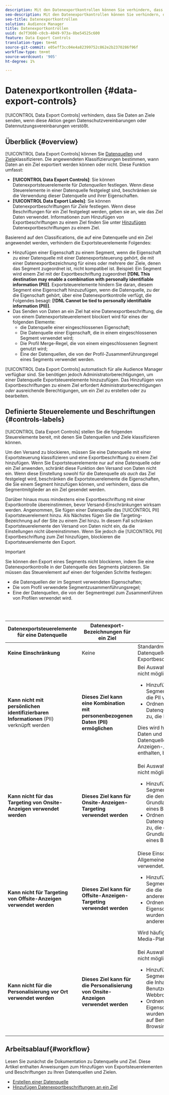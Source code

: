 ```yaml
---
description: Mit den Datenexportkontrollen können Sie verhindern, dass Daten an Ziele gesendet werden, wenn diese Aktion Datenschutzvereinbarungen oder Datenverwendungsvereinbarungen verletzt.
seo-description: Mit den Datenexportkontrollen können Sie verhindern, dass Daten an Ziele gesendet werden, wenn diese Aktion Datenschutzvereinbarungen oder Datenverwendungsvereinbarungen verletzt.
seo-title: Datenexportkontrollen
solution: Audience Manager
title: Datenexportkontrollen
uuid: de7f3608-c0cb-4049-973a-8be54525c600
feature: Data Export Controls
translation-type: tm+mt
source-git-commit: e05eff3cc04e4a82399752c862e2b2370286f96f
workflow-type: tm+mt
source-wordcount: '905'
ht-degree: 1%

---
```



# Datenexportkontrollen {#data-export-controls}

[!UICONTROL Data Export Controls] verhindern, dass Sie Daten an Ziele senden, wenn diese Aktion gegen Datenschutzvereinbarungen oder Datennutzungsvereinbarungen verstößt.

## Überblick {#overview}

[!UICONTROL Data Export Controls] können Sie [Datenquellen](../features/datasources-list-and-settings.md#data-sources-list-and-settings) und [Ziele](../features/destinations/destinations.md)klassifizieren. Die angewendeten Klassifizierungen bestimmen, wann Daten an ein Ziel exportiert werden können oder nicht. Diese Funktion umfasst:

* **[!UICONTROL Data Export Controls]**: Sie können Datenexportsteuerelemente für *Datenquellen* festlegen. Wenn diese Steuerelemente in einer Datenquelle festgelegt sind, beschränken sie die Verwendung dieser Datenquelle und ihrer Eigenschaften.
* **[!UICONTROL Data Export Labels]**: Sie können Datenexportbeschriftungen für *Ziele* festlegen. Wenn diese Beschriftungen für ein Ziel festgelegt werden, geben sie an, wie das Ziel Daten verwendet. Informationen zum Hinzufügen von Exportbeschriftungen zu einem Ziel finden Sie unter [Hinzufügen](/help/using/features/destinations/add-data-export-labels.md) Datenexportbeschriftungen zu einem Ziel.

Basierend auf den Classifications, die auf eine Datenquelle und ein Ziel angewendet werden, verhindern die Exportsteuerelemente Folgendes:

* Hinzufügen einer Eigenschaft zu einem Segment, wenn die Eigenschaft zu einer Datenquelle mit einer Datenexportsteuerung gehört, die mit einer Datenexportbezeichnung für eines oder mehrere der Ziele, denen das Segment zugeordnet ist, nicht kompatibel ist.
Beispiel: Ein Segment wird einem Ziel mit der Exportbeschriftung zugeordnet **[!DNL This destination may enable a combination with personally identifiable information (PII)]**. Exportsteuerelemente hindern Sie daran, diesem Segment eine Eigenschaft hinzuzufügen, wenn die Datenquelle, zu der die Eigenschaft gehört, über eine Datenexportkontrolle verfügt, die Folgendes besagt: **[!DNL Cannot be tied to personally identifiable information (PII)]**.
* Das Senden von Daten an ein Ziel hat eine Datenexportbeschriftung, die von einem Datenexportsteuerelement blockiert wird für eines der folgenden Elemente:
   * die Datenquelle einer eingeschlossenen Eigenschaft;
   * Die Datenquelle einer Eigenschaft, die in einem eingeschlossenen Segment verwendet wird;
   * Die Profil Merge-Regel, die von einem eingeschlossenen Segment genutzt wird;
   * Eine der Datenquellen, die von der Profil-Zusammenführungsregel eines Segments verwendet werden.

[!UICONTROL Data Export Controls] automatisch für alle Audience Manager verfügbar sind. Sie benötigen jedoch Administratorberechtigungen, um einer Datenquelle Exportsteuerelemente hinzuzufügen. Das Hinzufügen von Exportbeschriftungen zu einem Ziel erfordert Administratorberechtigungen *oder* ausreichende Berechtigungen, um ein Ziel zu erstellen oder zu bearbeiten.

## Definierte Steuerelemente und Beschriftungen {#controls-labels}

[!UICONTROL Data Export Controls] stellen Sie die folgenden Steuerelemente bereit, mit denen Sie Datenquellen und Ziele klassifizieren können.

Um den Versand zu blockieren, müssen Sie eine Datenquelle mit einer Exportsteuerung klassifizieren und eine Exportbeschriftung zu einem Ziel hinzufügen. Wenn Sie Exportsteuerelemente nur auf eine Datenquelle oder ein Ziel anwenden, schränkt diese Funktion den Versand von Daten nicht ein. Wenn diese Einstellung sowohl für die Datenquelle *als auch* das Ziel festgelegt wird, beschränken die Exportsteuerelemente die Eigenschaften, die Sie einem Segment hinzufügen können, und verhindern, dass die Segmentmitglieder an ein Ziel gesendet werden.

Darüber hinaus muss mindestens eine Exportbeschriftung mit einer Exportkontrolle übereinstimmen, bevor Versand-Einschränkungen wirksam werden. Angenommen, Sie fügen einer Datenquelle das [!UICONTROL PII] Exportsteuerelement hinzu. Als Nächstes fügen Sie die Targeting-Bezeichnung auf der Site zu einem Ziel hinzu. In diesem Fall schränken Exportsteuerelemente den Versand von Daten nicht ein, da die Einstellungen nicht übereinstimmen. Wenn Sie jedoch die [!UICONTROL PII] Exportbeschriftung zum Ziel hinzufügen, blockieren die Exportsteuerelemente den Export.

>[!IMPORTANT]
>
>Sie können den Export eines Segments nicht blockieren, indem Sie eine Datenexportkontrolle in der Datenquelle des Segments platzieren. Sie müssen das Steuerelement auf einen der folgenden Schritte festlegen:
> * die Datenquellen der im Segment verwendeten Eigenschaften;
> * Die vom Profil verwendete Segmentzusammenführungsregel;
> * Eine der Datenquellen, die von der Segmentregel zum Zusammenführen von Profilen verwendet wird.


<br> 

<table id="table_7D1F0270B5604A82B96A13CC49C937C0"> 
 <thead> 
  <tr> 
   <th colname="col1" class="entry"> Datenexportsteuerelemente für eine Datenquelle </th> 
   <th colname="col2" class="entry"> Datenexport-Bezeichnungen für ein Ziel </th> 
   <th colname="col3" class="entry"> Beschreibung </th> 
  </tr> 
 </thead>
 <tbody> 
  <tr> 
   <td colname="col1"> <b><span class="uicontrol"> Keine Einschränkung</span></b> </td> 
   <td colname="col2"> Keine </td> 
   <td colname="col3"> Standardmäßig werden für neue Datenquellen und Ziele keine Exportbeschränkungen festgelegt. </td> 
  </tr> 
  <tr> 
   <td colname="col1"> <b><span class="uicontrol"> Kann nicht mit persönlichen identifizierbaren Informationen</span></b> (PII) verknüpft werden </td> 
   <td colname="col2"> <b><span class="uicontrol"> Dieses Ziel kann eine Kombination mit personenbezogenen Daten (PII) ermöglichen</span></b> </td> 
   <td colname="col3">Bei Auswahl dieser Option ist Folgendes nicht möglich: 
    <ul id="ul_0D5A4D0373374217A4BACDFC3BB2F79D"> 
     <li id="li_C32FC26C6E814412A1C73B840E81BB68">Hinzufügen Eigenschaften zu Segmenten, die Zielen zugeordnet sind, die PII verwenden. </li> 
     <li id="li_BF4FD10807AF4E109CEA22FBD3F6F9B3">Ordnen Sie mit einer Eigenschaft aus der Datenquelle erstellte Segmente Zielen zu, die PII verwenden. </li> 
    </ul> <p>Dies wird häufig von Drittanbietern von Daten und bei der Verwendung von Datenquellen, die Anzeigen-/Medienverfolgungsinformationen enthalten, benötigt. </p> </td> 
  </tr> 
  <tr> 
   <td colname="col1"> <b><span class="uicontrol"> Kann nicht für das Targeting von Onsite-Anzeigen verwendet werden</span></b> </td> 
   <td colname="col2"> <b><span class="uicontrol"> Dieses Ziel kann für Onsite-Anzeigen-Targeting verwendet werden</span></b> </td> 
   <td colname="col3">Bei Auswahl dieser Option ist Folgendes nicht möglich: 
    <ul id="ul_5B17972E7E0C424A833AD540DFF3CBF2"> 
     <li id="li_05810CEAC8CB4616BB2D52DDDADA84A8">Hinzufügen Eigenschaften zu Segmenten, die Zielen zugeordnet sind, die den Versand der Anzeige auf Grundlage des Webbrowserverlaufs eines Besuchers anpassen. </li> 
     <li id="li_B2C3479ECEA74F49B9A2CFDDEE128DF3">Ordnen Sie mit einer Eigenschaft aus der Datenquelle erstellte Segmente Zielen zu, die den Versand der Anzeige auf Grundlage des Webbrowserverlaufs eines Besuchers anpassen. </li> 
    </ul> </td> 
  </tr> 
  <tr> 
   <td colname="col1"> <b><span class="uicontrol"> Kann nicht für Targeting von Offsite-Anzeigen verwendet werden</span></b> </td> 
   <td colname="col2"> <b><span class="uicontrol"> Dieses Ziel kann für Offsite-Anzeigen-Targeting verwendet werden</span></b> </td> 
   <td colname="col3">Diese Einschränkungen werden im Allgemeinen mit Wenn ausgewählt verwendet. Sie können nicht: 
    <ul id="ul_B9352FF5282C481BA3A24C581217A156"> 
     <li id="li_0F89583A603D4CD8804724954CFD52C6">Hinzufügen Eigenschaften zu Segmenten, die Zielen zugeordnet sind, die die Zielgruppe von Benutzern auf anderen Sites wiederherstellen. </li> 
     <li id="li_ABDD8BEDE9AF411695C7BDF9AE522BA7">Ordnen Sie Segmente, die mit einer Eigenschaft aus der Datenquelle erstellt wurden, Zielen zu, die Benutzer auf anderen Sites erneut Zielgruppe. </li> 
    </ul> <p>Wird häufig benötigt, wenn Daten von Social Media-Plattformen verarbeitet werden. </p> </td> 
  </tr> 
  <tr> 
   <td colname="col1"> <b><span class="uicontrol"> Kann nicht für die Personalisierung vor Ort verwendet werden</span></b> </td> 
   <td colname="col2"> <b><span class="uicontrol"> Dieses Ziel kann für die Personalisierung von Onsite-Anzeigen verwendet werden</span></b> </td> 
   <td colname="col3">Bei Auswahl dieser Option ist Folgendes nicht möglich: 
    <ul id="ul_3360EB209E07402A863F0E7473B99D3F"> 
     <li id="li_88B3842B67E040EB9DC0BBEB8E5EC251">Hinzufügen Eigenschaften zu Segmenten, die Zielen zugeordnet sind, die Inhalte auf Grundlage der Benutzerinteressen oder des Webbrowserverlaufs anpassen. </li> 
     <li id="li_6506254CCE6546039A3D82B60368C8B4">Ordnen Sie Segmente, die mit einer Eigenschaft aus der Datenquelle erstellt wurden, Zielen zu, die Inhalte basierend auf Benutzerinteressen oder dem Web-Browsing-Verlauf anpassen. </li> 
    </ul> </td> 
  </tr> 
 </tbody> 
</table>

## Arbeitsablauf{#workflow}

Lesen Sie zunächst die Dokumentation zu Datenquelle und Ziel. Diese Artikel enthalten Anweisungen zum Hinzufügen von Exportsteuerelementen und Beschriftungen zu Ihren Datenquellen und Zielen.

* [Erstellen einer Datenquelle](../features/manage-datasources.md#create-data-source)
* [Hinzufügen Datenexportbeschriftungen an ein Ziel](../features/destinations/add-data-export-labels.md)